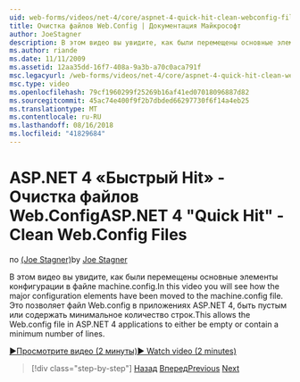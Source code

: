 ```yaml
---
uid: web-forms/videos/net-4/core/aspnet-4-quick-hit-clean-webconfig-files
title: Очистка файлов Web.Config | Документация Майкрософт
author: JoeStagner
description: В этом видео вы увидите, как были перемещены основные элементы конфигурации в файле machine.config. Это позволяет файл Web.config в веб-приложение ASP.NET 4 для...
ms.author: riande
ms.date: 11/11/2009
ms.assetid: 12aa35dd-16f7-408a-9a3b-a70c0aca791f
msc.legacyurl: /web-forms/videos/net-4/core/aspnet-4-quick-hit-clean-webconfig-files
msc.type: video
ms.openlocfilehash: 79cf1960299f25269b16af41ed07018096887d82
ms.sourcegitcommit: 45ac74e400f9f2b7dbded66297730f6f14a4eb25
ms.translationtype: MT
ms.contentlocale: ru-RU
ms.lasthandoff: 08/16/2018
ms.locfileid: "41829684"
---
```

<a name="aspnet-4-quick-hit---clean-webconfig-files"></a><span data-ttu-id="d07e5-104">ASP.NET 4 «Быстрый Hit» - Очистка файлов Web.Config</span><span class="sxs-lookup"><span data-stu-id="d07e5-104">ASP.NET 4 "Quick Hit" - Clean Web.Config Files</span></span>
====================
<span data-ttu-id="d07e5-105">по [(Joe Stagner)](https://github.com/JoeStagner)</span><span class="sxs-lookup"><span data-stu-id="d07e5-105">by [Joe Stagner](https://github.com/JoeStagner)</span></span>

<span data-ttu-id="d07e5-106">В этом видео вы увидите, как были перемещены основные элементы конфигурации в файле machine.config.</span><span class="sxs-lookup"><span data-stu-id="d07e5-106">In this video you will see how the major configuration elements have been moved to the machine.config file.</span></span> <span data-ttu-id="d07e5-107">Это позволяет файл Web.config в приложениях ASP.NET 4, быть пустым или содержать минимальное количество строк.</span><span class="sxs-lookup"><span data-stu-id="d07e5-107">This allows the Web.config file in ASP.NET 4 applications to either be empty or contain a minimum number of lines.</span></span>

[<span data-ttu-id="d07e5-108">&#9654;Просмотрите видео (2 минуты)</span><span class="sxs-lookup"><span data-stu-id="d07e5-108">&#9654; Watch video (2 minutes)</span></span>](https://channel9.msdn.com/Blogs/ASP-NET-Site-Videos/aspnet-4-quick-hit-clean-webconfig-files)

> [!div class="step-by-step"]
> <span data-ttu-id="d07e5-109">[Назад](aspnet-4-quick-hit-auto-start.md)
> [Вперед](aspnet-4-quick-hit-predictable-client-ids.md)</span><span class="sxs-lookup"><span data-stu-id="d07e5-109">[Previous](aspnet-4-quick-hit-auto-start.md)
[Next](aspnet-4-quick-hit-predictable-client-ids.md)</span></span>
